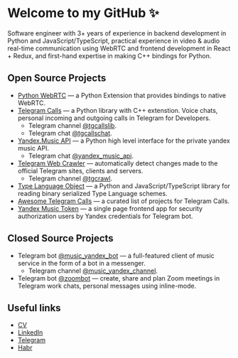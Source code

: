 # Welcome to my GitHub ✨

Software engineer with 3+ years of experience in backend development in Python and JavaScript/TypeScript, practical experience in video & audio real-time communication using WebRTC and frontend development in React + Redux, and first-hand expertise in making C++ bindings for Python.

## Open Source Projects

- [Python WebRTC](https://github.com/MarshalX/python-webrtc) — a Python Extension that provides bindings to native WebRTC. 
- [Telegram Calls](https://github.com/MarshalX/tgcalls) — a Python library with C++ extenstion. Voice chats, personal incoming and outgoing calls in Telegram for Developers.
  - Telegram channel [@tgcallslib](https://t.me/tgcallslib).
  - Telegram chat [@tgcallschat](https://t.me/tgcallschat).
- [Yandex.Music API](https://github.com/MarshalX/yandex-music-api) — a Python high level interface for the private yandex music API.
  - Telegram chat [@yandex_music_api](https://t.me/yandex_music_api).
- [Telegram Web Crawler](https://github.com/MarshalX/telegram-crawler) — automatically detect changes made to the official Telegram sites, clients and servers. 
  - Telegram channel [@tgcrawl](https://t.me/tgcrawl).
- [Type Language Object](https://github.com/MarshalX/tlo) — a Python and JavaScript/TypeScript library for reading binary serialized Type Language schemes.
- [Awesome Telegram Calls](https://github.com/tgcalls/awesome-tgcalls) — a curated list of projects for Telegram Calls.
- [Yandex Music Token](https://github.com/MarshalX/yandex-music-token) — a single page frontend app for security authorization users by Yandex credentials for Telegram bot.

## Closed Source Projects

- Telegram bot [@music_yandex_bot](https://t.me/music_yandex_bot) — a full-featured client of music service in the form of a bot in a messenger.
  - Telegram channel [@music_yandex_channel](https://t.me/music_yandex_channel).
- Telegram bot [@zoombot](https://t.me/zoombot) — create, share and plan Zoom meetings in Telegram work chats, personal messages using inline-mode.

## Useful links

- [CV](https://marshal.dev)
- [LinkedIn](https://www.linkedin.com/in/marshalx/)
- [Telegram](https://t.me/MarshalX)
- [Habr](https://habr.com/ru/users/marshalx/)

